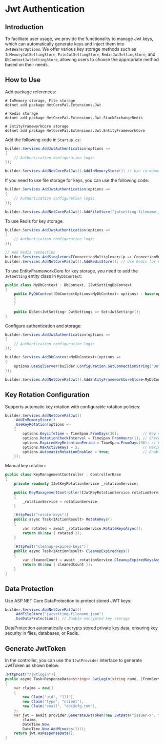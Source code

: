 # Jwt Authentication

## Introduction

To facilitate user usage, we provide the functionality to manage Jwt keys, which can automatically generate keys and inject them into `JwtBearerOptions`. We offer various key storage methods such as `InMemoryJwtSettingStore`, `FileJwtSettingStore`, `RedisJwtSettingStore`, and `DbContextJwtSettingStore`, allowing users to choose the appropriate method based on their needs.

## How to Use

Add package references:

```shell
# InMemory storage, File storage
dotnet add package NetCorePal.Extensions.Jwt   

# Redis storage
dotnet add package NetCorePal.Extensions.Jwt.StackExchangeRedis

# EntityFrameworkCore storage
dotnet add package NetCorePal.Extensions.Jwt.EntityFrameworkCore

```

Add the following code in `Startup.cs`:

```csharp
builder.Services.AddJwtAuthentication(options =>
{
    // Authentication configuration logic
});

builder.Services.AddNetCorePalJwt().AddInMemoryStore(); // Use in-memory storage for keys
```

If you need to use file storage for keys, you can use the following code:

```csharp
builder.Services.AddJwtAuthentication(options =>
{
    // Authentication configuration logic
});

builder.Services.AddNetCorePalJwt().AddFileStore("jwtsetting-filename.json"); // Use file storage for keys
```

To use Redis for key storage:

```csharp
builder.Services.AddJwtAuthentication(options =>
{
    // Authentication configuration logic
});

// Add Redis connection
builder.Services.AddSingleton<IConnectionMultiplexer>(p => ConnectionMultiplexer.Connect(builder.Configuration.GetConnectionString("Redis")!));
builder.Services.AddNetCorePalJwt().AddRedisStore(); // Use Redis for key storage
```

To use EntityFrameworkCore for key storage, you need to add the `JwtSetting` entity class in `MyDbContext`:

```csharp
public class MyDbContext : DbContext, IJwtSettingDbContext
{
    public MyDbContext(DbContextOptions<MyDbContext> options) : base(options)
    {
    }

    public DbSet<JwtSetting> JwtSettings => Set<JwtSetting>();
}
```

Configure authentication and storage:

```csharp
builder.Services.AddJwtAuthentication(options =>
{
    // Authentication configuration logic
});

builder.Services.AddDbContext<MyDbContext>(options =>
{
    options.UseSqlServer(builder.Configuration.GetConnectionString("DefaultConnection"));
});

builder.Services.AddNetCorePalJwt().AddEntityFrameworkCoreStore<MyDbContext>(); // Use EntityFrameworkCore for key storage
```

## Key Rotation Configuration

Supports automatic key rotation with configurable rotation policies:

```csharp
builder.Services.AddNetCorePalJwt()
    .AddInMemoryStore()
    .UseKeyRotation(options =>
    {
        options.KeyLifetime = TimeSpan.FromDays(30);           // Key validity period: 30 days
        options.RotationCheckInterval = TimeSpan.FromHours(1); // Check rotation every hour
        options.ExpiredKeyRetentionPeriod = TimeSpan.FromDays(30); // Keep expired keys for 30 days to validate existing tokens
        options.MaxActiveKeys = 2;                             // Maximum 2 active keys
        options.AutomaticRotationEnabled = true;               // Enable automatic rotation (default is false)
    });
```

Manual key rotation:

```csharp
public class KeyManagementController : ControllerBase
{
    private readonly IJwtKeyRotationService _rotationService;

    public KeyManagementController(IJwtKeyRotationService rotationService)
    {
        _rotationService = rotationService;
    }

    [HttpPost("rotate-keys")]
    public async Task<IActionResult> RotateKeys()
    {
        var rotated = await _rotationService.RotateKeysAsync();
        return Ok(new { rotated });
    }

    [HttpPost("cleanup-expired-keys")]
    public async Task<IActionResult> CleanupExpiredKeys()
    {
        var cleanedCount = await _rotationService.CleanupExpiredKeysAsync();
        return Ok(new { cleanedCount });
    }
}
```

## Data Protection

Use ASP.NET Core DataProtection to protect stored JWT keys:

```csharp
builder.Services.AddNetCorePalJwt()
    .AddFileStore("jwtsetting-filename.json")
    .UseDataProtection(); // Enable encrypted key storage
```

DataProtection automatically encrypts stored private key data, ensuring key security in files, databases, or Redis.

## Generate JwtToken

In the controller, you can use the `IJwtProvider` interface to generate JwtToken as shown below:

```csharp
[HttpPost("/jwtlogin")]
public async Task<ResponseData<string>> JwtLogin(string name, [FromServices] IJwtProvider provider)
{
    var claims = new[]
    {
        new Claim("uid", "111"),
        new Claim("type", "client"),
        new Claim("email", "abc@efg.com"),
    };
    var jwt = await provider.GenerateJwtToken(new JwtData("issuer-x", "audience-y",
        claims,
        DateTime.Now,
        DateTime.Now.AddMinutes(1)));
    return jwt.AsResponseData();
}
```